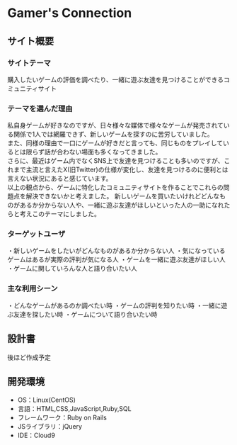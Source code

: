 # Gamer's Connection

## サイト概要
### サイトテーマ
購入したいゲームの評価を調べたり、一緒に遊ぶ友達を見つけることができるコミュニティサイト
​
### テーマを選んだ理由
私自身ゲームが好きなのですが、日々様々な媒体で様々なゲームが発売されている関係で1人では網羅できず、新しいゲームを探すのに苦労していました。  
また、同様の理由で一口にゲームが好きだと言っても、同じものをプレイしているとは限らず話が合わない場面も多くなってきました。  
さらに、最近はゲーム内でなくSNS上で友達を見つけることも多いのですが、これまで主流と言えたX(旧Twitter)の仕様が変化し、友達を見つけるのに便利とは言えない状況にあると感じています。  
以上の観点から、ゲームに特化したコミュニティサイトを作ることでこれらの問題点を解決できないかと考えました。
新しいゲームを買いたいけれどどんなものがあるか分からない人や、一緒に遊ぶ友達がほしいといった人の一助になれたらと考えこのテーマにしました。
​
### ターゲットユーザ
・新しいゲームをしたいがどんなものがあるか分からない人
・気になっているゲームはあるが実際の評判が気になる人
・ゲームを一緒に遊ぶ友達がほしい人
・ゲームに関していろんな人と語り合いたい人
​
### 主な利用シーン
・どんなゲームがあるのか調べたい時
・ゲームの評判を知りたい時
・一緒に遊ぶ友達を探したい時
・ゲームについて語り合いたい時
​
## 設計書
後ほど作成予定
​
## 開発環境
- OS：Linux(CentOS)
- 言語：HTML,CSS,JavaScript,Ruby,SQL
- フレームワーク：Ruby on Rails
- JSライブラリ：jQuery
- IDE：Cloud9
​